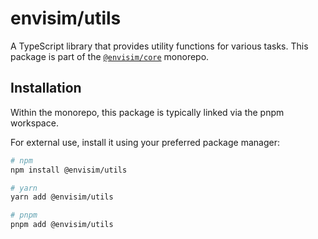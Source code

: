 # envisim/utils

A TypeScript library that provides utility functions for various tasks. This package is part of the [`@envisim/core`](../..) monorepo.

## Installation

Within the monorepo, this package is typically linked via the pnpm workspace.

For external use, install it using your preferred package manager:

```bash
# npm
npm install @envisim/utils

# yarn
yarn add @envisim/utils 

# pnpm
pnpm add @envisim/utils
```